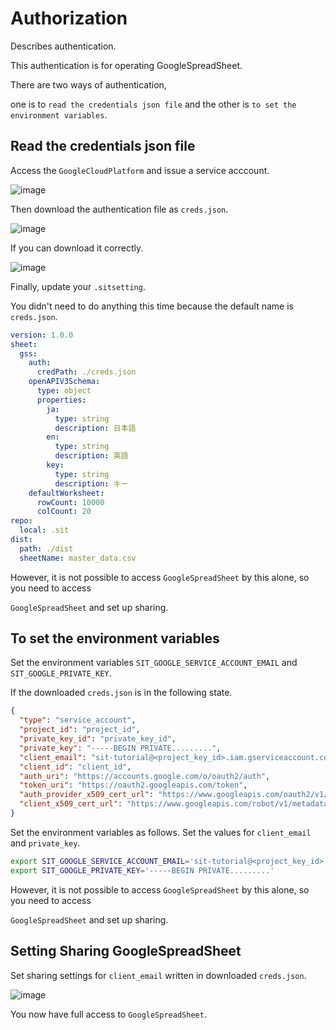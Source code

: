 # Authorization

Describes authentication.

This authentication is for operating GoogleSpreadSheet.

There are two ways of authentication,

one is to `read the credentials json file` and the other is `to set the environment variables`.

## Read the credentials json file

Access the `GoogleCloudPlatform` and issue a service acccount.

![image](https://user-images.githubusercontent.com/11146767/77819902-d0d99000-7121-11ea-83d6-accdefa8bbef.png)

Then download the authentication file as `creds.json`.

![image](https://user-images.githubusercontent.com/11146767/77820003-72f97800-7122-11ea-807d-d4e4f86f748b.png)

If you can download it correctly.

![image](https://user-images.githubusercontent.com/11146767/77820057-cf5c9780-7122-11ea-9459-ad2763dc066d.png)

Finally, update your `.sitsetting`.

You didn't need to do anything this time because the default name is `creds.json`.

```yaml
version: 1.0.0
sheet:
  gss:
    auth:
      credPath: ./creds.json
    openAPIV3Schema:
      type: object
      properties:
        ja:
          type: string
          description: 日本語
        en:
          type: string
          description: 英語
        key:
          type: string
          description: キー
    defaultWorksheet:
      rowCount: 10000
      colCount: 20
repo:
  local: .sit
dist:
  path: ./dist
  sheetName: master_data.csv
```

However, it is not possible to access `GoogleSpreadSheet` by this alone, so you need to access

`GoogleSpreadSheet` and set up sharing.

## To set the environment variables

Set the environment variables `SIT_GOOGLE_SERVICE_ACCOUNT_EMAIL` and `SIT_GOOGLE_PRIVATE_KEY`.

If the downloaded `creds.json` is in the following state.

```json
{
  "type": "service_account",
  "project_id": "project_id",
  "private_key_id": "private_key_id",
  "private_key": "-----BEGIN PRIVATE.........",
  "client_email": "sit-tutorial@<project_key_id>.iam.gserviceaccount.com",
  "client_id": "client_id",
  "auth_uri": "https://accounts.google.com/o/oauth2/auth",
  "token_uri": "https://oauth2.googleapis.com/token",
  "auth_provider_x509_cert_url": "https://www.googleapis.com/oauth2/v1/certs",
  "client_x509_cert_url": "https://www.googleapis.com/robot/v1/metadata/x509/...."
}
```

Set the environment variables as follows. Set the values ​​for `client_email` and `private_key`.

```bash
export SIT_GOOGLE_SERVICE_ACCOUNT_EMAIL='sit-tutorial@<project_key_id>.iam.gserviceaccount.com'
export SIT_GOOGLE_PRIVATE_KEY='-----BEGIN PRIVATE.........'
```

However, it is not possible to access `GoogleSpreadSheet` by this alone, so you need to access

`GoogleSpreadSheet` and set up sharing.

## Setting Sharing GoogleSpreadSheet

Set sharing settings for `client_email` written in downloaded `creds.json`.

![image](https://user-images.githubusercontent.com/11146767/77845415-b834ad00-71e9-11ea-9e29-bd7e0e92359b.png)

You now have full access to `GoogleSpreadSheet`.
